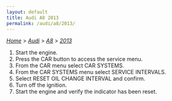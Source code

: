 ```yaml
---
layout: default
title: Audi A8 2013
permalink: /audi/a8/2013/
---
```

[*Home*](/) > [*Audi*](/audi/) > [*A8*](/audi/a8/) > [*2013*](/audi/a8/2013/)
1. Start the engine.
2. Press the CAR button to access the service menu.
3. From the CAR menu select CAR SYSTEMS.
4. From the CAR SYSTEMS menu select SERVICE INTERVALS.
5. Select RESET OIL CHANGE INTERVAL and confirm.
6. Turn off the ignition.
7. Start the engine and verify the indicator has been reset.